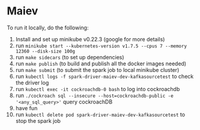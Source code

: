 # Maiev

To run it locally, do the following:
1. Install and set up minikube v0.22.3 (google for more details) 
2. run `minikube start --kubernetes-version v1.7.5 --cpus 7 --memory 12360 --disk-size 100g`
2. run `make sidecars` (to set up dependencies)
3. run `make publish` (to build and publish all the docker images needed)
4. run `make submit` (to submit the spark job to local minikube cluster)
5. run `kubectl logs -f spark-driver-maiev-dev-kafkasourcetest` to check the driver log
6. run `kubectl exec -it cockroachdb-0 bash` to log into cockroachdb 
7. run `./cockroach sql --insecure --host=cockroachdb-public -e '<any_sql_query>'` query cockroachDB 
8. have fun
9. run `kubectl delete pod spark-driver-maiev-dev-kafkasourcetest` to stop the spark job